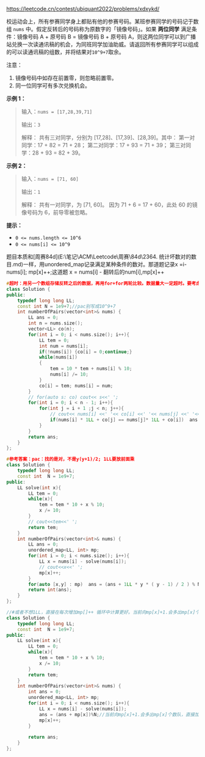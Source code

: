 https://leetcode.cn/contest/ubiquant2022/problems/xdxykd/

校运动会上，所有参赛同学身上都贴有他的参赛号码。某班参赛同学的号码记于数组 `nums` 中。假定反转后的号码称为原数字的「镜像号码」。如果 **两位同学** 满足条件：镜像号码 A + 原号码 B = 镜像号码 B + 原号码 A，则这两位同学可以到广播站兑换一次读通讯稿的机会，为同班同学加油助威。请返回所有参赛同学可以组成的可以读通讯稿的组数，并将结果对`10^9+7`取余。

注意：

1. 镜像号码中如存在前置零，则忽略前置零。
2. 同一位同学可有多次兑换机会。

**示例 1：**

> 输入：`nums = [17,28,39,71]`
>
> 输出：`3`
>
> 解释：
> 共有三对同学，分别为 [17,28]、[17,39]、[28,39]。其中：
> 第一对同学：17 + 82 = 71 + 28；
> 第二对同学：17 + 93 = 71 + 39；
> 第三对同学：28 + 93 = 82 + 39。

**示例 2：**

> 输入：`nums = [71, 60]`
>
> 输出：`1`
>
> 解释：
> 共有一对同学，为 [71, 60]。
> 因为 71 + 6 = 17 + 60，此处 60 的镜像号码为 6，前导零被忽略。

**提示：**

- `0 <= nums.length <= 10^6`
- `0 <= nums[i] <= 10^9`

题目本质和[周赛84d](E:\笔记\ACM\Leetcode\周赛\84d\2364. 统计坏数对的数目.md)一样，用unordered_map记录满足某种条件的数对。那道题记录x =i-nums[i]; mp[x]++;这道题 x = nums[i] - 翻转后的num[i],mp[x]++

```cpp
#超时：用另一个数组存储反转之后的数据，再用for+for两轮比较。数据量大一定超时。要考虑能否
class Solution {
public:
    typedef long long LL;
    const int N = 1e9+7;//pac别写成10^9+7
    int numberOfPairs(vector<int>& nums) {
        LL ans = 0;
        int n = nums.size();
        vector<LL> co(n);
        for(int i = 0; i < nums.size(); i++){
            LL tem = 0;
            int num = nums[i];
            if(!nums[i]) {co[i] = 0;continue;}
            while(nums[i])
            {
                tem = 10 * tem + nums[i] % 10;
                nums[i] /= 10;
            }
            co[i] = tem; nums[i] = num;
        }
        // for(auto s: co) cout<< s<<' ';
        for(int i = 0; i < n - 1; i++){
            for(int j = i + 1 ;j < n; j++){
                // cout<< nums[i] <<' '<< co[i] <<' '<< nums[j] <<' '<< co[j]<<endl;
                if(nums[i] * 1LL + co[j] == nums[j]* 1LL + co[i])  ans = (ans + 1) % N;
            }
        }
        return ans;
    }
};
```

```cpp
#参考答案：pac：找的是对，不是y(y+1)/2; 1LL要放前面乘
class Solution {
    typedef long long LL;
    const int  N = 1e9+7;
public:
    LL solve(int x){
        LL tem = 0;
        while(x){
            tem = tem * 10 + x % 10;
            x /= 10;
        }
        // cout<<tem<<' ';
        return tem;
    }
    int numberOfPairs(vector<int>& nums) {
        LL ans = 0;
        unordered_map<LL, int> mp;
        for(int i = 0; i < nums.size(); i++){
            LL x = nums[i] - solve(nums[i]);
            // cout<<x<<' ';
            mp[x]++;
        }
        for(auto [x,y] : mp)  ans = (ans + 1LL * y * ( y - 1) / 2 ) % N;//pac 找的是对，不是(y+1); 1LL要放前面乘
        return int(ans);
    }
};
```

```cpp
//#或者不想1LL，直接在每次增加mp[]++ 循环中计算更好。当前向mp[x]+1.会多出mp[x]个数队，直接加到ans即可。
class Solution {
    typedef long long LL;
    const int  N = 1e9+7;
public:
    LL solve(int x){
        LL tem = 0;
        while(x){
            tem = tem * 10 + x % 10;
            x /= 10;
        }
        return tem;
    }
    int numberOfPairs(vector<int>& nums) {
       	int	ans = 0;
        unordered_map<LL, int> mp;
        for(int i = 0; i < nums.size(); i++){
            LL x = nums[i] - solve(nums[i]);
            ans = (ans + mp[x])%N;//当前向mp[x]+1.会多出mp[x]个数队，直接加到ans即可。
            mp[x]++;
        }
       
        return ans;
    }
};
```

